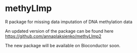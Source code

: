 # methyLImp
R package for missing data imputation of DNA methylation data

An updated version of the package can be found here https://github.com/annaplaksienko/methyLImp2

The new package will be available on Bioconductor soon.
